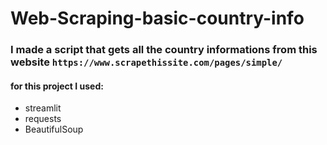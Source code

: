 # Web-Scraping-basic-country-info
### I made a script that gets all the country informations from this website ```https://www.scrapethissite.com/pages/simple/```
#### for this project I used:
- streamlit
- requests
- BeautifulSoup
